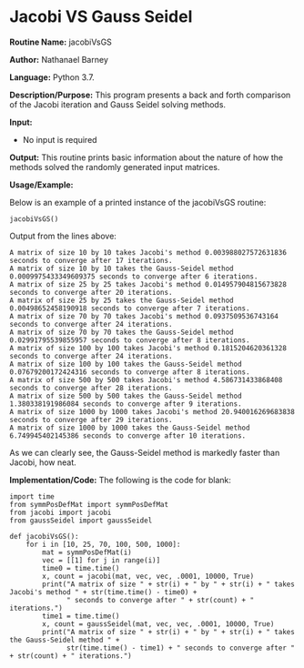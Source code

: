 # Jacobi VS Gauss Seidel

**Routine Name:**           jacobiVsGS

**Author:** Nathanael Barney

**Language:** Python 3.7.

**Description/Purpose:** This program presents a back and forth comparison of the Jacobi iteration and Gauss Seidel solving methods.

**Input:** 
* No input is required

**Output:** This routine prints basic information about the nature of how the methods solved the randomly generated input matrices.

**Usage/Example:**

Below is an example of a printed instance of the jacobiVsGS routine:

```
jacobiVsGS()
```

Output from the lines above:

```
A matrix of size 10 by 10 takes Jacobi's method 0.003988027572631836 seconds to converge after 17 iterations.
A matrix of size 10 by 10 takes the Gauss-Seidel method 0.0009975433349609375 seconds to converge after 6 iterations.
A matrix of size 25 by 25 takes Jacobi's method 0.014957904815673828 seconds to converge after 20 iterations.
A matrix of size 25 by 25 takes the Gauss-Seidel method 0.00498652458190918 seconds to converge after 7 iterations.
A matrix of size 70 by 70 takes Jacobi's method 0.0937509536743164 seconds to converge after 24 iterations.
A matrix of size 70 by 70 takes the Gauss-Seidel method 0.02991795539855957 seconds to converge after 8 iterations.
A matrix of size 100 by 100 takes Jacobi's method 0.1815204620361328 seconds to converge after 24 iterations.
A matrix of size 100 by 100 takes the Gauss-Seidel method 0.07679200172424316 seconds to converge after 8 iterations.
A matrix of size 500 by 500 takes Jacobi's method 4.586731433868408 seconds to converge after 28 iterations.
A matrix of size 500 by 500 takes the Gauss-Seidel method 1.380338191986084 seconds to converge after 9 iterations.
A matrix of size 1000 by 1000 takes Jacobi's method 20.940016269683838 seconds to converge after 29 iterations.
A matrix of size 1000 by 1000 takes the Gauss-Seidel method 6.749945402145386 seconds to converge after 10 iterations.
```

As we can clearly see, the Gauss-Seidel method is markedly faster than Jacobi, how neat.

**Implementation/Code:** The following is the code for blank:

```
import time
from symmPosDefMat import symmPosDefMat
from jacobi import jacobi
from gaussSeidel import gaussSeidel

def jacobiVsGS():
    for i in [10, 25, 70, 100, 500, 1000]:
        mat = symmPosDefMat(i)
        vec = [[1] for j in range(i)]
        time0 = time.time()
        x, count = jacobi(mat, vec, vec, .0001, 10000, True)
        print("A matrix of size " + str(i) + " by " + str(i) + " takes Jacobi's method " + str(time.time() - time0) +
              " seconds to converge after " + str(count) + " iterations.")
        time1 = time.time()
        x, count = gaussSeidel(mat, vec, vec, .0001, 10000, True)
        print("A matrix of size " + str(i) + " by " + str(i) + " takes the Gauss-Seidel method " +
              str(time.time() - time1) + " seconds to converge after " + str(count) + " iterations.")
```
